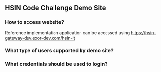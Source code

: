 


## HSIN Code Challenge Demo Site


### How to access website? 
Reference implementation application can be accessed using https://hsin-gateway-dev.exor-dev.com/hsin-it

### What type of users supported by demo site?


### What credentials should be used to login?
